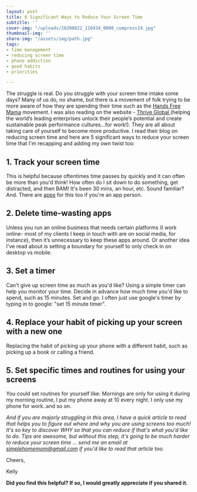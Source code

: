 ```yaml
---
layout: post
title: 6 Significant Ways to Reduce Your Screen Time
subtitle: ''
cover-img: "/uploads/20200822_110434_0000_compress19.jpg"
thumbnail-img: ''
share-img: "/assets/img/path.jpg"
tags:
- time management
- reducing screen time
- phone addiction
- good habits
- priorities

---
```

The struggle is real. Do you struggle with your screen time intake some days? Many of us do, no shame, but there is a movement of folk trying to be more aware of how they are spending their time such as the [Hands Free Mama](https://amzn.to/2BduGKX) movement. I was also reading on the website - [Thrive Global ](https://thriveglobal.com/)(helping the world’s leading enterprises unlock their people’s potential and create sustainable peak performance cultures...for work!). They are all about taking care of yourself to become more productive. I read their blog on reducing screen time and here are 5 significant ways to reduce your screen time that I'm recapping and adding my own twist too:

## 1. Track your screen time

This is helpful because oftentimes time passes by quickly and it can often be more than you'd think! How often do I sit down to do something, get distracted, and then BAM! It's been 30 mins, an hour, etc. Sound familiar? And. There are [apps](https://www.digitaltrends.com/mobile/best-apps-for-limiting-your-screen-time/) for this too if you're an app person.

## 2. Delete time-wasting apps

Unless you run an online business that needs certain platforms (I work online- most of my clients I keep in touch with are on social media, for instance), then it’s unnecessary to keep these apps around. Or another idea I've read about is setting a boundary for yourself to only check in on desktop vs mobile.

## 3. Set a timer

Can't give up screen time as much as you'd like? Using a simple timer can help you monitor your time. Decide in advance how much time you'd like to spend, such as 15 minutes. Set and go. I often just use google's timer by typing in to google: "set 15 minute timer".

## 4. Replace your habit of picking up your screen with a new one

Replacing the habit of picking up your phone with a different habit, such as picking up a book or calling a friend.

## 5. Set specific times and routines for using your screens

You could set routines for yourself like: Mornings are only for using it during my morning routine, I put my phone away at 10 every night. I only use my phone for work..and so on.

_And if you are majorly struggling in this area, I have a quick article to read that helps you to figure out where and why you are using screens too much! It's so key to discover WHY so that you can reduce if that's what you'd like to do. Tips are awesome, but without this step, it's going to be much harder to reduce your screen time ... send me an email at_ [_simplehomemom@gmail.com_](mailto:eastcoastkellyb@gmail.com) _if you'd like to read that article too._

Cheers,

Kelly

**Did you find this helpful? If so, I would greatly appreciate if you shared it.**

⁣
